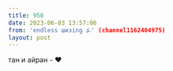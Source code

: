 ```yaml
---
title: 950
date: 2023-06-03 13:57:06
from: 'endless шизing ⍼' (channel1162404975)
layout: post
---
```


тан и айран - ❤️
